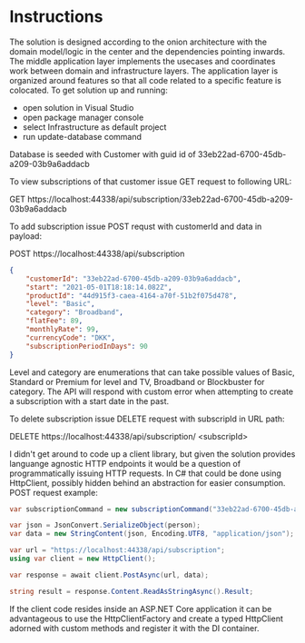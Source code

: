# Instructions

The solution is designed according to the onion architecture with the domain model/logic in the center and the dependencies pointing inwards. The middle application layer  implements the usecases and coordinates work between domain and infrastructure layers. The application layer is organized around features so that all code related to a specific feature is colocated. To get solution up and running:

- open solution in Visual Studio
- open package manager console
- select Infrastructure as default project
- run update-database command

Database is seeded with Customer with guid id of 33eb22ad-6700-45db-a209-03b9a6addacb

To view subscriptions of that customer issue GET request to following URL:

GET https://localhost:44338/api/subscription/33eb22ad-6700-45db-a209-03b9a6addacb

To add subscription issue POST requst with customerId and data in payload:

POST https://localhost:44338/api/subscription
```json
{
	"customerId": "33eb22ad-6700-45db-a209-03b9a6addacb",
	"start": "2021-05-01T18:18:14.082Z",
	"productId": "44d915f3-caea-4164-a70f-51b2f075d478",
	"level": "Basic",
	"category": "Broadband",
	"flatFee": 89,
	"monthlyRate": 99,
	"currencyCode": "DKK",
	"subscriptionPeriodInDays": 90
}
```
Level and category are enumerations that can take possible values of Basic, Standard or Premium for level and TV, Broadband or Blockbuster for category.
The API will respond with custom error when attempting to create a subscription with a start date in the past.


To delete subscription issue DELETE request with subscripId in URL path:

DELETE https://localhost:44338/api/subscription/ \<subscripId>

I didn't get around to code up a client library, but given the solution provides languange agnostic HTTP endpoints it would be a question of programmatically issuing HTTP requests. In C# that could be done using HttpClient, possibly hidden behind an abstraction for easier consumption. POST request example:

```C#
var subscriptionCommand = new subscriptionCommand("33eb22ad-6700-45db-a209-03b9a6addacb", ..... etc);

var json = JsonConvert.SerializeObject(person);
var data = new StringContent(json, Encoding.UTF8, "application/json");

var url = "https://localhost:44338/api/subscription";
using var client = new HttpClient();

var response = await client.PostAsync(url, data);

string result = response.Content.ReadAsStringAsync().Result;
```

If the client code resides inside an ASP.NET Core application it can be advantageous to use the HttpClientFactory and create a typed HttpClient adorned with custom methods and register it with the DI container.

